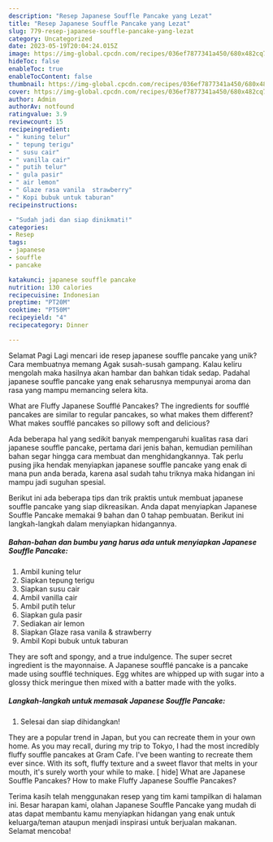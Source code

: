 ```yaml
---
description: "Resep Japanese Souffle Pancake yang Lezat"
title: "Resep Japanese Souffle Pancake yang Lezat"
slug: 779-resep-japanese-souffle-pancake-yang-lezat
category: Uncategorized
date: 2023-05-19T20:04:24.015Z
image: https://img-global.cpcdn.com/recipes/036ef7877341a450/680x482cq70/japanese-souffle-pancake-foto-resep-utama.jpg
hideToc: false
enableToc: true
enableTocContent: false
thumbnail: https://img-global.cpcdn.com/recipes/036ef7877341a450/680x482cq70/japanese-souffle-pancake-foto-resep-utama.jpg
cover: https://img-global.cpcdn.com/recipes/036ef7877341a450/680x482cq70/japanese-souffle-pancake-foto-resep-utama.jpg
author: Admin
authorAv: notfound
ratingvalue: 3.9
reviewcount: 15
recipeingredient:
- " kuning telur"
- " tepung terigu"
- " susu cair"
- " vanilla cair"
- " putih telur"
- " gula pasir"
- " air lemon"
- " Glaze rasa vanila  strawberry"
- " Kopi bubuk untuk taburan"
recipeinstructions:

- "Sudah jadi dan siap dinikmati!"
categories:
- Resep
tags:
- japanese
- souffle
- pancake

katakunci: japanese souffle pancake 
nutrition: 130 calories
recipecuisine: Indonesian
preptime: "PT20M"
cooktime: "PT50M"
recipeyield: "4"
recipecategory: Dinner

---
```



Selamat Pagi Lagi mencari ide resep japanese souffle pancake yang unik? Cara membuatnya memang Agak susah-susah gampang. Kalau keliru mengolah maka hasilnya akan hambar dan bahkan tidak sedap. Padahal japanese souffle pancake yang enak seharusnya mempunyai aroma dan rasa yang mampu memancing selera kita.


What are Fluffy Japanese Soufflé Pancakes? The ingredients for soufflé pancakes are similar to regular pancakes, so what makes them different? What makes soufflé pancakes so pillowy soft and delicious?

Ada beberapa hal yang sedikit banyak mempengaruhi kualitas rasa dari japanese souffle pancake, pertama dari jenis bahan, kemudian pemilihan bahan segar hingga cara membuat dan menghidangkannya. Tak perlu pusing jika hendak menyiapkan japanese souffle pancake yang enak di mana pun anda berada, karena asal sudah tahu triknya maka hidangan ini mampu jadi suguhan spesial.


Berikut ini ada beberapa tips dan trik praktis untuk membuat japanese souffle pancake yang siap dikreasikan. Anda dapat menyiapkan Japanese Souffle Pancake memakai 9 bahan dan 0 tahap pembuatan. Berikut ini langkah-langkah dalam menyiapkan hidangannya.

<!--inarticleads1-->

##### Bahan-bahan dan bumbu yang harus ada untuk menyiapkan Japanese Souffle Pancake:

1. Ambil  kuning telur
1. Siapkan  tepung terigu
1. Siapkan  susu cair
1. Ambil  vanilla cair
1. Ambil  putih telur
1. Siapkan  gula pasir
1. Sediakan  air lemon
1. Siapkan  Glaze rasa vanila &amp; strawberry
1. Ambil  Kopi bubuk untuk taburan


They are soft and spongy, and a true indulgence. The super secret ingredient is the mayonnaise. A Japanese soufflé pancake is a pancake made using soufflé techniques. Egg whites are whipped up with sugar into a glossy thick meringue then mixed with a batter made with the yolks. 

<!--inarticleads2-->

##### Langkah-langkah untuk memasak Japanese Souffle Pancake:


1. Selesai dan siap dihidangkan!

They are a popular trend in Japan, but you can recreate them in your own home. As you may recall, during my trip to Tokyo, I had the most incredibly fluffy souffle pancakes at Gram Cafe. I&#39;ve been wanting to recreate them ever since. With its soft, fluffy texture and a sweet flavor that melts in your mouth, it&#39;s surely worth your while to make. [ hide] What are Japanese Souffle Pancakes? How to make Fluffy Japanese Souffle Pancakes? 

Terima kasih telah menggunakan resep yang tim kami tampilkan di halaman ini. Besar harapan kami, olahan Japanese Souffle Pancake yang mudah di atas dapat membantu kamu menyiapkan hidangan yang enak untuk keluarga/teman ataupun menjadi inspirasi untuk berjualan makanan. Selamat mencoba!
